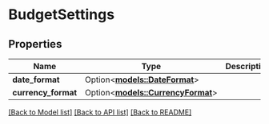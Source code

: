 # BudgetSettings

## Properties

Name | Type | Description | Notes
------------ | ------------- | ------------- | -------------
**date_format** | Option<[**models::DateFormat**](DateFormat.md)> |  | 
**currency_format** | Option<[**models::CurrencyFormat**](CurrencyFormat.md)> |  | 

[[Back to Model list]](../README.md#documentation-for-models) [[Back to API list]](../README.md#documentation-for-api-endpoints) [[Back to README]](../README.md)


